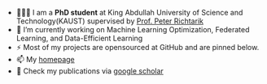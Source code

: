 - 👨🏼‍💻 I am a **PhD student** at King Abdullah University of Science and Technology(KAUST) supervised by [Prof. Peter Richtarik](https://richtarik.org/)
- 🔭 I’m currently working on Machine Learning Optimization, Federated Learning, and Data-Efficient Learning
- ⚡ Most of my projects are opensourced at GitHub and are pinned below.
- 📫 My [homepage](https://kaiyi.me/)
- :book: Check my publications via [google scholar](https://scholar.google.com/citations?user=r08j39wAAAAJ)





